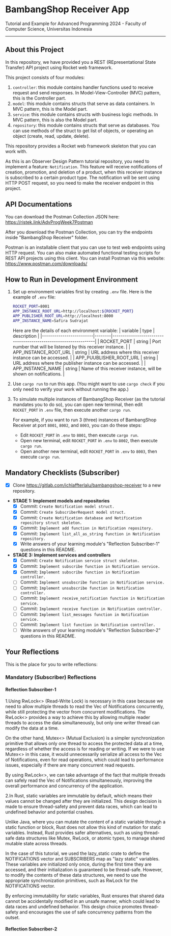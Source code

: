 # BambangShop Receiver App

Tutorial and Example for Advanced Programming 2024 - Faculty of Computer Science, Universitas Indonesia

---

## About this Project

In this repository, we have provided you a REST (REpresentational State Transfer) API project using Rocket web framework.

This project consists of four modules:

1.  `controller`: this module contains handler functions used to receive request and send responses.
    In Model-View-Controller (MVC) pattern, this is the Controller part.
2.  `model`: this module contains structs that serve as data containers.
    In MVC pattern, this is the Model part.
3.  `service`: this module contains structs with business logic methods.
    In MVC pattern, this is also the Model part.
4.  `repository`: this module contains structs that serve as databases.
    You can use methods of the struct to get list of objects, or operating an object (create, read, update, delete).

This repository provides a Rocket web framework skeleton that you can work with.

As this is an Observer Design Pattern tutorial repository, you need to implement a feature: `Notification`.
This feature will receive notifications of creation, promotion, and deletion of a product, when this receiver instance is subscribed to a certain product type.
The notification will be sent using HTTP POST request, so you need to make the receiver endpoint in this project.

## API Documentations

You can download the Postman Collection JSON here: https://ristek.link/AdvProgWeek7Postman

After you download the Postman Collection, you can try the endpoints inside "BambangShop Receiver" folder.

Postman is an installable client that you can use to test web endpoints using HTTP request.
You can also make automated functional testing scripts for REST API projects using this client.
You can install Postman via this website: https://www.postman.com/downloads/

## How to Run in Development Environment

1.  Set up environment variables first by creating `.env` file.
    Here is the example of `.env` file:
    ```bash
    ROCKET_PORT=8001
    APP_INSTANCE_ROOT_URL=http://localhost:${ROCKET_PORT}
    APP_PUBLISHER_ROOT_URL=http://localhost:8000
    APP_INSTANCE_NAME=Safira Sudrajat
    ```
    Here are the details of each environment variable:
    | variable | type | description |
    |-------------------------|--------|-----------------------------------------------------------------|
    | ROCKET_PORT | string | Port number that will be listened by this receiver instance. |
    | APP_INSTANCE_ROOT_URL | string | URL address where this receiver instance can be accessed. |
    | APP_PUUBLISHER_ROOT_URL | string | URL address where the publisher instance can be accessed. |
    | APP_INSTANCE_NAME | string | Name of this receiver instance, will be shown on notifications. |
2.  Use `cargo run` to run this app.
    (You might want to use `cargo check` if you only need to verify your work without running the app.)
3.  To simulate multiple instances of BambangShop Receiver (as the tutorial mandates you to do so),
    you can open new terminal, then edit `ROCKET_PORT` in `.env` file, then execute another `cargo run`.

    For example, if you want to run 3 (three) instances of BambangShop Receiver at port `8001`, `8002`, and `8003`, you can do these steps:

    - Edit `ROCKET_PORT` in `.env` to `8001`, then execute `cargo run`.
    - Open new terminal, edit `ROCKET_PORT` in `.env` to `8002`, then execute `cargo run`.
    - Open another new terminal, edit `ROCKET_PORT` in `.env` to `8003`, then execute `cargo run`.

## Mandatory Checklists (Subscriber)

- [x] Clone https://gitlab.com/ichlaffterlalu/bambangshop-receiver to a new repository.
- **STAGE 1: Implement models and repositories**
  - [x] Commit: `Create Notification model struct.`
  - [x] Commit: `Create SubscriberRequest model struct.`
  - [x] Commit: `Create Notification database and Notification repository struct skeleton.`
  - [x] Commit: `Implement add function in Notification repository.`
  - [x] Commit: `Implement list_all_as_string function in Notification repository.`
  - [x] Write answers of your learning module's "Reflection Subscriber-1" questions in this README.
- **STAGE 3: Implement services and controllers**
  - [x] Commit: `Create Notification service struct skeleton.`
  - [x] Commit: `Implement subscribe function in Notification service.`
  - [x] Commit: `Implement subscribe function in Notification controller.`
  - [ ] Commit: `Implement unsubscribe function in Notification service.`
  - [ ] Commit: `Implement unsubscribe function in Notification controller.`
  - [ ] Commit: `Implement receive_notification function in Notification service.`
  - [ ] Commit: `Implement receive function in Notification controller.`
  - [ ] Commit: `Implement list_messages function in Notification service.`
  - [ ] Commit: `Implement list function in Notification controller.`
  - [ ] Write answers of your learning module's "Reflection Subscriber-2" questions in this README.

## Your Reflections

This is the place for you to write reflections:

### Mandatory (Subscriber) Reflections

#### Reflection Subscriber-1

1.Using RwLock<> (Read-Write Lock) is necessary in this case because we need to allow multiple threads to read the Vec of Notifications concurrently, while still protecting the vector from concurrent modifications. The RwLock<> provides a way to achieve this by allowing multiple reader threads to access the data simultaneously, but only one writer thread can modify the data at a time.

On the other hand, Mutex<> (Mutual Exclusion) is a simpler synchronization primitive that allows only one thread to access the protected data at a time, regardless of whether the access is for reading or writing. If we were to use Mutex<> in this case, it would unnecessarily serialize all access to the Vec of Notifications, even for read operations, which could lead to performance issues, especially if there are many concurrent read requests.

By using RwLock<>, we can take advantage of the fact that multiple threads can safely read the Vec of Notifications simultaneously, improving the overall performance and concurrency of the application.

2.In Rust, static variables are immutable by default, which means their values cannot be changed after they are initialized. This design decision is made to ensure thread-safety and prevent data races, which can lead to undefined behavior and potential crashes.

Unlike Java, where you can mutate the content of a static variable through a static function or block, Rust does not allow this kind of mutation for static variables. Instead, Rust provides safer alternatives, such as using thread-safe data structures like Mutex, RwLock, or atomic types, to manage shared mutable state across threads.

In the case of this tutorial, we used the lazy_static crate to define the NOTIFICATIONS vector and SUBSCRIBERS map as "lazy static" variables. These variables are initialized only once, during the first time they are accessed, and their initialization is guaranteed to be thread-safe. However, to modify the contents of these data structures, we need to use the appropriate synchronization primitives, such as RwLock for the NOTIFICATIONS vector.

By enforcing immutability for static variables, Rust ensures that shared data cannot be accidentally modified in an unsafe manner, which could lead to data races and undefined behavior. This design choice promotes thread-safety and encourages the use of safe concurrency patterns from the outset.

#### Reflection Subscriber-2
